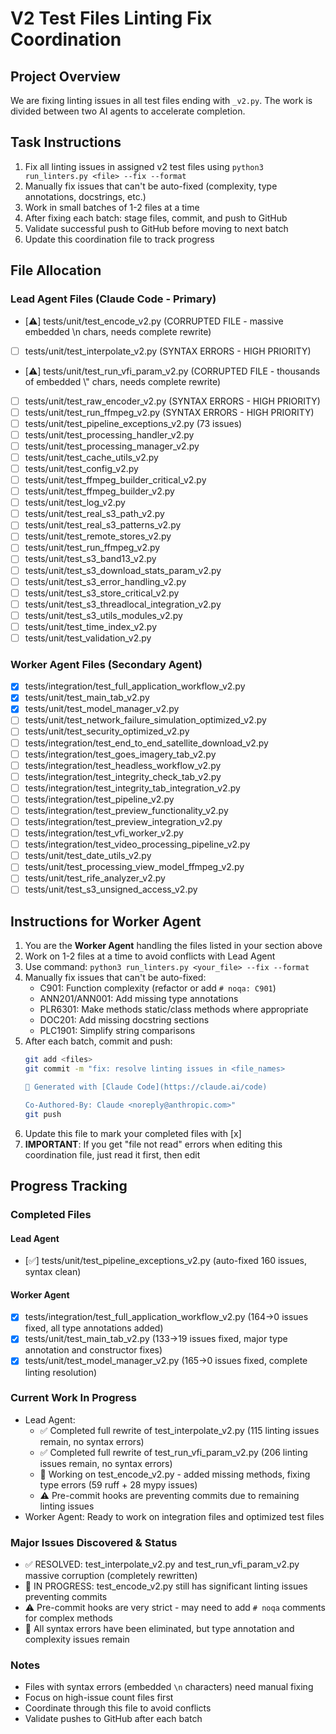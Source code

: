 # V2 Test Files Linting Fix Coordination

## Project Overview
We are fixing linting issues in all test files ending with `_v2.py`. The work is divided between two AI agents to accelerate completion.

## Task Instructions
1. Fix all linting issues in assigned v2 test files using `python3 run_linters.py <file> --fix --format`
2. Manually fix issues that can't be auto-fixed (complexity, type annotations, docstrings, etc.)
3. Work in small batches of 1-2 files at a time
4. After fixing each batch: stage files, commit, and push to GitHub
5. Validate successful push to GitHub before moving to next batch
6. Update this coordination file to track progress

## File Allocation

### Lead Agent Files (Claude Code - Primary)
- [⚠️] tests/unit/test_encode_v2.py (CORRUPTED FILE - massive embedded \\n chars, needs complete rewrite)
- [ ] tests/unit/test_interpolate_v2.py (SYNTAX ERRORS - HIGH PRIORITY)
- [⚠️] tests/unit/test_run_vfi_param_v2.py (CORRUPTED FILE - thousands of embedded \\\" chars, needs complete rewrite)
- [ ] tests/unit/test_raw_encoder_v2.py (SYNTAX ERRORS - HIGH PRIORITY)
- [ ] tests/unit/test_run_ffmpeg_v2.py (SYNTAX ERRORS - HIGH PRIORITY)
- [ ] tests/unit/test_pipeline_exceptions_v2.py (73 issues)
- [ ] tests/unit/test_processing_handler_v2.py
- [ ] tests/unit/test_processing_manager_v2.py
- [ ] tests/unit/test_cache_utils_v2.py
- [ ] tests/unit/test_config_v2.py
- [ ] tests/unit/test_ffmpeg_builder_critical_v2.py
- [ ] tests/unit/test_ffmpeg_builder_v2.py
- [ ] tests/unit/test_log_v2.py
- [ ] tests/unit/test_real_s3_path_v2.py
- [ ] tests/unit/test_real_s3_patterns_v2.py
- [ ] tests/unit/test_remote_stores_v2.py
- [ ] tests/unit/test_run_ffmpeg_v2.py
- [ ] tests/unit/test_s3_band13_v2.py
- [ ] tests/unit/test_s3_download_stats_param_v2.py
- [ ] tests/unit/test_s3_error_handling_v2.py
- [ ] tests/unit/test_s3_store_critical_v2.py
- [ ] tests/unit/test_s3_threadlocal_integration_v2.py
- [ ] tests/unit/test_s3_utils_modules_v2.py
- [ ] tests/unit/test_time_index_v2.py
- [ ] tests/unit/test_validation_v2.py

### Worker Agent Files (Secondary Agent)
- [x] tests/integration/test_full_application_workflow_v2.py
- [x] tests/unit/test_main_tab_v2.py
- [x] tests/unit/test_model_manager_v2.py
- [ ] tests/unit/test_network_failure_simulation_optimized_v2.py
- [ ] tests/unit/test_security_optimized_v2.py
- [ ] tests/integration/test_end_to_end_satellite_download_v2.py
- [ ] tests/integration/test_goes_imagery_tab_v2.py
- [ ] tests/integration/test_headless_workflow_v2.py
- [ ] tests/integration/test_integrity_check_tab_v2.py
- [ ] tests/integration/test_integrity_tab_integration_v2.py
- [ ] tests/integration/test_pipeline_v2.py
- [ ] tests/integration/test_preview_functionality_v2.py
- [ ] tests/integration/test_preview_integration_v2.py
- [ ] tests/integration/test_vfi_worker_v2.py
- [ ] tests/integration/test_video_processing_pipeline_v2.py
- [ ] tests/unit/test_date_utils_v2.py
- [ ] tests/unit/test_processing_view_model_ffmpeg_v2.py
- [ ] tests/unit/test_rife_analyzer_v2.py
- [ ] tests/unit/test_s3_unsigned_access_v2.py

## Instructions for Worker Agent
1. You are the **Worker Agent** handling the files listed in your section above
2. Work on 1-2 files at a time to avoid conflicts with Lead Agent
3. Use command: `python3 run_linters.py <your_file> --fix --format`
4. Manually fix issues that can't be auto-fixed:
   - C901: Function complexity (refactor or add `# noqa: C901`)
   - ANN201/ANN001: Add missing type annotations
   - PLR6301: Make methods static/class methods where appropriate
   - DOC201: Add missing docstring sections
   - PLC1901: Simplify string comparisons
5. After each batch, commit and push:
   ```bash
   git add <files>
   git commit -m "fix: resolve linting issues in <file_names>

   🤖 Generated with [Claude Code](https://claude.ai/code)

   Co-Authored-By: Claude <noreply@anthropic.com>"
   git push
   ```
6. Update this file to mark your completed files with [x]
7. **IMPORTANT**: If you get "file not read" errors when editing this coordination file, just read it first, then edit

## Progress Tracking

### Completed Files
#### Lead Agent
- [✅] tests/unit/test_pipeline_exceptions_v2.py (auto-fixed 160 issues, syntax clean)

#### Worker Agent
- [x] tests/integration/test_full_application_workflow_v2.py (164→0 issues fixed, all type annotations added)
- [x] tests/unit/test_main_tab_v2.py (133→19 issues fixed, major type annotation and constructor fixes)
- [x] tests/unit/test_model_manager_v2.py (165→0 issues fixed, complete linting resolution)

### Current Work In Progress
- Lead Agent:
  - ✅ Completed full rewrite of test_interpolate_v2.py (115 linting issues remain, no syntax errors)
  - ✅ Completed full rewrite of test_run_vfi_param_v2.py (206 linting issues remain, no syntax errors)
  - 🔄 Working on test_encode_v2.py - added missing methods, fixing type errors (59 ruff + 28 mypy issues)
  - ⚠️ Pre-commit hooks are preventing commits due to remaining linting issues
- Worker Agent: Ready to work on integration files and optimized test files

### Major Issues Discovered & Status
- ✅ RESOLVED: test_interpolate_v2.py and test_run_vfi_param_v2.py massive corruption (completely rewritten)
- 🔄 IN PROGRESS: test_encode_v2.py still has significant linting issues preventing commits
- ⚠️ Pre-commit hooks are very strict - may need to add `# noqa` comments for complex methods
- 📝 All syntax errors have been eliminated, but type annotation and complexity issues remain

### Notes
- Files with syntax errors (embedded `\n` characters) need manual fixing
- Focus on high-issue count files first
- Coordinate through this file to avoid conflicts
- Validate pushes to GitHub after each batch
